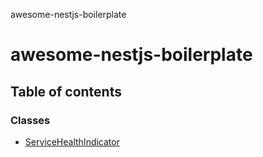 awesome-nestjs-boilerplate

# awesome-nestjs-boilerplate

## Table of contents

### Classes

- [ServiceHealthIndicator](classes/ServiceHealthIndicator.md)

